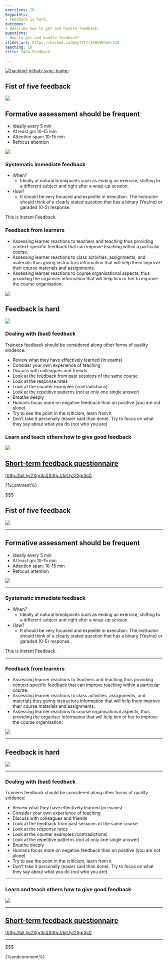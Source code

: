 ```yaml
---
exercises: 10
keypoints:
- Feedback is hard.
outcomes:
- Describe how to get and handle feedback.
questions:
- How to get and handle feedback?
slides_url: https://hackmd.io/@nyTtT/r1tHvVR4w#/118
teaching: 10
title: S4E4-Feedback

---
```


[![hackmd-github-sync-badge](https://hackmd.io/lbfie_aZStCoUSnTqn6W5A/badge)](https://hackmd.io/lbfie_aZStCoUSnTqn6W5A)



## Fist of five feedback

![](https://i.imgur.com/W1JyGUz.png)


## Formative assessment should be frequent

- Ideally every 5 min
- At least gni 10-15 min
- Attention span: 10-15 min 
- Refocus attention

![](https://i.imgur.com/bvNsKj0.png)


### Systematic immediate feedback

- When?
  - Ideally at natural breakpoints such as ending an exercise, shifting to a different subject and right after a wrap-up session.
- How?
  - It should be very focused and expedite in execution. The instructor should think of a clearly stated question that has a binary (Yes/no) or garaded (0-5) response.
  
This is Instant Feedback.


### Feedback from learners

- Assessing learner reactions to teachers and teaching thus providing context-specific feedback that can improve teaching within a particular course.
- Assessing learner reactions to class activities, assignments, and materials thus giving instructors information that will help them improve their course materials and assignments.
- Assessing learner reactions to course organisational aspects, thus providing the organiser information that will help him or her to improve the course organisation;

![](https://i.imgur.com/Esk9qub.png)




## Feedback is hard

![](https://i.imgur.com/d6WF7T7.png)


### Dealing with (bad) feedback

Trainees feedback should be considered along other forms of quality evidence:
- Review what they have effectively learned (in exams)
- Consider your own experience of teaching
- Discuss with colleagues and friends
- Look at the feedback from past sessions of the same course
- Look at the response rates
- Look at the counter examples (contradictions)
- Look at the repetitive patterns (not at only one single answer)
- Breathe deeply
- Humans focus more on negative feedback than on positive (you are not alone)
- Try to see the point in the criticism, learn from it
- Don’t take it personally (easier said than done). Try to focus on what they say about what you do (not who you are)


### Learn and teach others how to give good feedback

![](https://i.imgur.com/TYlzZRn.png)





## [Short-term feedback questionnaire](https://www.surveymonkey.co.uk/r/XLMJZSC)

[http://bit.ly/2Xgr3cI](http://bit.ly/2Xgr3cI)


{%comment%}

$$$
## Fist of five feedback

![](https://i.imgur.com/W1JyGUz.png)

---

## Formative assessment should be frequent

- Ideally every 5 min
- At least gni 10-15 min
- Attention span: 10-15 min 
- Refocus attention

![](https://i.imgur.com/bvNsKj0.png)

---

### Systematic immediate feedback

- When?
  - Ideally at natural breakpoints such as ending an exercise, shifting to a different subject and right after a wrap-up session.
- How?
  - It should be very focused and expedite in execution. The instructor should think of a clearly stated question that has a binary (Yes/no) or garaded (0-5) response.
  
This is Instant Feedback.

---

### Feedback from learners

- Assessing learner reactions to teachers and teaching thus providing context-specific feedback that can improve teaching within a particular course.
- Assessing learner reactions to class activities, assignments, and materials thus giving instructors information that will help them improve their course materials and assignments.
- Assessing learner reactions to course organisational aspects, thus providing the organiser information that will help him or her to improve the course organisation;

![](https://i.imgur.com/Esk9qub.png)

---

## Feedback is hard

![](https://i.imgur.com/d6WF7T7.png)

---

### Dealing with (bad) feedback

Trainees feedback should be considered along other forms of quality evidence:
- Review what they have effectively learned (in exams)
- Consider your own experience of teaching
- Discuss with colleagues and friends
- Look at the feedback from past sessions of the same course
- Look at the response rates
- Look at the counter examples (contradictions)
- Look at the repetitive patterns (not at only one single answer)
- Breathe deeply
- Humans focus more on negative feedback than on positive (you are not alone)
- Try to see the point in the criticism, learn from it
- Don’t take it personally (easier said than done). Try to focus on what they say about what you do (not who you are)

---

### Learn and teach others how to give good feedback

![](https://i.imgur.com/TYlzZRn.png)

---

## [Short-term feedback questionnaire](https://www.surveymonkey.co.uk/r/XLMJZSC)

[http://bit.ly/2Xgr3cI](http://bit.ly/2Xgr3cI)

---
$$$

{%endcomment%}






